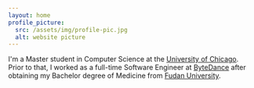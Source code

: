 ```yaml
---
layout: home
profile_picture:
  src: /assets/img/profile-pic.jpg
  alt: website picture
---
```


<p>
  I'm a Master student in Computer Science at the <a href="https://masters.cs.uchicago.edu">University of Chicago</a>. Prior to that, I worked as a full-time Software Engineer at <a href="https://www.bytedance.com">ByteDance</a> after obtaining my Bachelor degree of Medicine from <a href="https://www.fudan.edu.cn/en/">Fudan University</a>.
</p>

<!-- <p>
  You can find the source code and the instructions on <a href="https://github.com/eliottvincent/bay">GitHub</a>.
</p> -->
